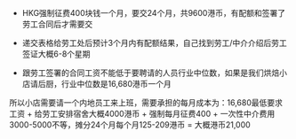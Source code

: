 - HKG强制征费400块钱一个月，要交24个月，共9600港币，有配额和签署了劳工合同后才需要交

- 递交表格给劳工处后预计3个月内有配额结果，自己找到劳工/中介介绍后劳工签证大概6-8个星期

- 跟劳工签署的合同工资不能低于要聘请的人员行业中位数，如果是我们烘焙小店请后厨，行业中位数是16,680港币一个月

所以小店需要请一个内地员工来上班，需要承担的每月成本为：16,680最低要求工资 + 给劳工安排宿舍大概4000港币 + 强制每月征费400 + 一次性中介费用3000-5000不等，摊分24个月每个月125-209港币 = 大概港币21,000
